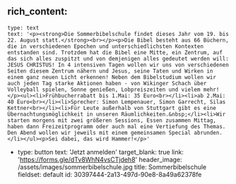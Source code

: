 rich_content:
  -
    type: text
    text: '<p><strong>Die Sommerbibelschule findet dieses Jahr vom 19. bis 22. August statt.</strong><br></p><p>Die Bibel besteht aus 66 Büchern, die in verschiedenen Epochen und unterschiedlichsten Kontexten entstanden sind. Trotzdem hat die Bibel eine Mitte, ein Zentrum, auf das sich alles zuspitzt und von demjenigen alles gedeutet werden will: JESUS CHRISTUS! In 4 intensiven Tagen wollen wir uns von verschiedenen Seiten diesem Zentrum nähern und Jesus, seine Taten und Wirken in einem ganz neuen Licht erkennen! Neben dem Bibelstudium wollen wir auch jeden Tag starke Aktionen haben - von Wikinger Schach über Volleyball spielen, Sonne genießen, Lobpreiszeiten und vielem mehr!</p><ul><li>Frühbucherrabatt bis 1.Mai: 35 Euro<br></li><li>ab 2.Mai: 40 Euro<br></li><li>Sprecher: Simon Lempenauer, Simon Garrecht, Silas Kettner<br></li><li>Für Leute außerhalb von Stuttgart gibt es eine Übernachtungsmöglichkeit in unseren Räumlichkeiten.&nbsp;</li><li>Wir starten morgens mit zwei größeren Sessions, Essen zusammen Mittag, haben dann Freizeitprogramm oder auch mal eine Vertiefung des Themas. Den Abend wollen wir jeweils mit einem gemeinsamen Special abrunden.</li></ul><p>Sei dabei, das wird Hammer!</p>'
  -
    type: button
    text: 'Jetzt anmelden'
    target_blank: true
    link: 'https://forms.gle/dTv8WhN4vsCTjdeh8'
header_image: /assets/images/sommerbibelschule.jpg
title: Sommerbibelschule
fieldset: default
id: 30397444-2a13-497d-90e8-8a49a62378fe
